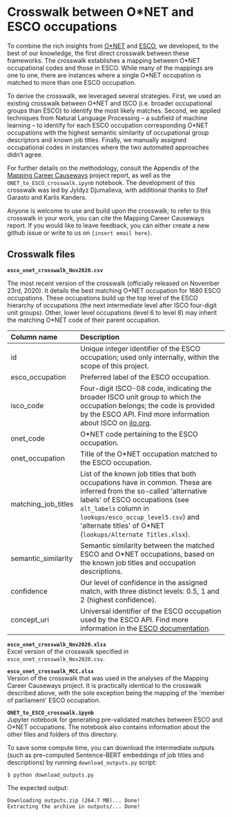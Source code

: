 # Crosswalk between O\*NET and ESCO occupations

To combine the rich insights from [O\*NET](https://www.onetonline.org/) and [ESCO](https://ec.europa.eu/esco), we developed, to the best of our knowledge, the first direct crosswalk between these frameworks. The crosswalk establishes a mapping between O\*NET occupational codes and those in ESCO. While many of the mappings are one to one, there are instances where a single O*NET occupation is matched to more than one ESCO occupation.

To derive the crosswalk, we leveraged several strategies. First, we used an existing crosswalk between O\*NET and ISCO (i.e. broader occupational groups than ESCO) to identify the most likely matches. Second, we applied techniques from Natural Language Processing – a subfield of machine learning – to identify for each ESCO occupation corresponding O\*NET occupations with the highest semantic similarity of occupational group descriptors and known job titles. Finally, we manually assigned occupational codes in instances where the two automated approaches didn’t agree.

For further details on the methodology, consult the Appendix of the [Mapping Career Causeways](https://www.nesta.org.uk/project/mapping-career-causeways/) project report, as well as the `ONET_to_ESCO_crosswalk.ipynb` notebook. The development of this crosswalk was led by Jyldyz Djumalieva, with additional thanks to Stef Garasto and Karlis Kanders.

Anyone is welcome to use and build upon the crosswalk; to refer to this crosswalk in your work, you can cite the Mapping Career Causeways report. If you would like to leave feedback, you can either create a new github issue or write to us on `{insert email here}`.

## Crosswalk files

**`esco_onet_crosswalk_Nov2020.csv`**

The most recent version of the crosswalk (officially released on November 23rd, 2020). It details the best matching O\*NET occupation for 1680 ESCO occupations. These occupations build up the top level of the ESCO hierarchy of occupations (the next intermediate level after ISCO four-digit unit groups). Other, lower level occupations (level 6 to level 8) may inherit the matching O\*NET code of their parent occupation.

| Column name   | Description   |  
|:---------------|:---------------|
|id   | Unique integer identifier of the ESCO occupation; used only internally, within the scope of this project. |   
|esco_occupation  | Preferred label of the ESCO occupation.   |   
|isco_code   | Four-digit ISCO-08 code, indicating the broader ISCO unit group to which the occupation belongs; the code is provided by the ESCO API. Find more information about ISCO on [ilo.org](https://www.ilo.org/public/english/bureau/stat/isco/isco08/).    |
|onet_code | O\*NET code pertaining to the ESCO occupation. |
|onet_occupation | Title of the O*NET occupation matched to the ESCO occupation. |
|matching_job_titles| List of the known job titles that both occupations have in common. These are inferred from the so-called 'alternative labels' of ESCO occupations (see `alt_labels` column in `lookups/esco_occup_level5.csv`) and 'alternate titles' of O\*NET (`lookups/Alternate Titles.xlsx`).
|semantic_similarity | Semantic similarity between the matched ESCO and O*NET occupations, based on the known job titles and occupation descriptions.  |
| confidence | Our level of confidence in the assigned match, with three distinct levels: 0.5, 1 and 2 (highest confidence). |
|concept_uri | Universal identifier of the ESCO occupation used by the ESCO API. Find more information in the [ESCO documentation](https://ec.europa.eu/esco/api/doc/esco_api_doc.html#rest-calls-get-conceptschemes-by-uris). |  

**`esco_onet_crosswalk_Nov2020.xlsx`**  
Excel version of the crosswalk specified in `esco_onet_crosswalk_Nov2020.csv`.

**`esco_onet_crosswalk_MCC.xlsx`**  
Version of the crosswalk that was used in the analyses of the Mapping Career Causeways project. It is practically identical to the crosswalk described above, with the sole exception being the mapping of the 'member of parliament' ESCO occupation.

**`ONET_to_ESCO_crosswalk.ipynb`**    
Jupyter notebook for generating pre-validated matches between ESCO and O\*NET occupations. The notebook also contains information about the other files and folders of this directory.

To save some compute time, you can download the intermediate outputs (such as pre-computed Sentence-BERT embeddings of job titles and descriptions) by running `download_outputs.py` script:

```shell
$ python download_outputs.py
```

The expected output:
```
Downloading outputs.zip (264.7 MB)... Done!
Extracting the archive in outputs/... Done!
```
